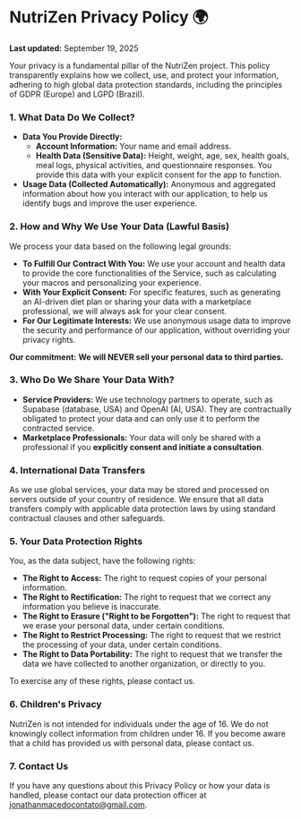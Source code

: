 # NutriZen Privacy Policy 🌍

**Last updated:** September 19, 2025

Your privacy is a fundamental pillar of the NutriZen project. This policy transparently explains how we collect, use, and protect your information, adhering to high global data protection standards, including the principles of GDPR (Europe) and LGPD (Brazil).

### 1. What Data Do We Collect?

- **Data You Provide Directly:**
  - **Account Information:** Your name and email address.
  - **Health Data (Sensitive Data):** Height, weight, age, sex, health goals, meal logs, physical activities, and questionnaire responses. You provide this data with your explicit consent for the app to function.
- **Usage Data (Collected Automatically):** Anonymous and aggregated information about how you interact with our application, to help us identify bugs and improve the user experience.

### 2. How and Why We Use Your Data (Lawful Basis)

We process your data based on the following legal grounds:

- **To Fulfill Our Contract With You:** We use your account and health data to provide the core functionalities of the Service, such as calculating your macros and personalizing your experience.
- **With Your Explicit Consent:** For specific features, such as generating an AI-driven diet plan or sharing your data with a marketplace professional, we will always ask for your clear consent.
- **For Our Legitimate Interests:** We use anonymous usage data to improve the security and performance of our application, without overriding your privacy rights.

**Our commitment:** **We will NEVER sell your personal data to third parties.**

### 3. Who Do We Share Your Data With?

- **Service Providers:** We use technology partners to operate, such as Supabase (database, USA) and OpenAI (AI, USA). They are contractually obligated to protect your data and can only use it to perform the contracted service.
- **Marketplace Professionals:** Your data will only be shared with a professional if you **explicitly consent and initiate a consultation**.

### 4. International Data Transfers

As we use global services, your data may be stored and processed on servers outside of your country of residence. We ensure that all data transfers comply with applicable data protection laws by using standard contractual clauses and other safeguards.

### 5. Your Data Protection Rights

You, as the data subject, have the following rights:

- **The Right to Access:** The right to request copies of your personal information.
- **The Right to Rectification:** The right to request that we correct any information you believe is inaccurate.
- **The Right to Erasure ("Right to be Forgotten"):** The right to request that we erase your personal data, under certain conditions.
- **The Right to Restrict Processing:** The right to request that we restrict the processing of your data, under certain conditions.
- **The Right to Data Portability:** The right to request that we transfer the data we have collected to another organization, or directly to you.

To exercise any of these rights, please contact us.

### 6. Children's Privacy

NutriZen is not intended for individuals under the age of 16. We do not knowingly collect information from children under 16. If you become aware that a child has provided us with personal data, please contact us.

### 7. Contact Us

If you have any questions about this Privacy Policy or how your data is handled, please contact our data protection officer at jonathanmacedocontato@gmail.com.
